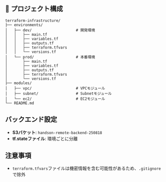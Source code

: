 ## 📁 プロジェクト構成

```
terraform-infrastructure/
├── environments/
│   ├── dev/                    # 開発環境
│   │   ├── main.tf
│   │   ├── variables.tf
│   │   ├── outputs.tf
│   │   ├── terraform.tfvars
│   │   └── versions.tf
│   └── prod/                   # 本番環境
│       ├── main.tf
│       ├── variables.tf
│       ├── outputs.tf
│       ├── terraform.tfvars
│       └── versions.tf
├── modules/
│   ├── vpc/                    # VPCモジュール
│   ├── subnet/                 # Subnetモジュール
│   └── ec2/                    # EC2モジュール
└── README.md
```

## バックエンド設定

- **S3バケット**: `handson-remote-backend-250818`
- **tf.stateファイル**: 環境ごとに分離

## 注意事項
- `terraform.tfvars`ファイルは機密情報を含む可能性があるため、`.gitignore`で除外
